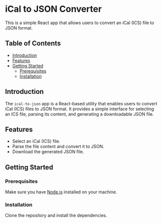 # iCal to JSON Converter

This is a simple React app that allows users to convert an iCal (ICS) file to JSON format.

## Table of Contents
- [Introduction](#introduction)
- [Features](#features)
- [Getting Started](#getting-started)
  - [Prerequisites](#prerequisites)
  - [Installation](#installation)

## Introduction

The `ical-to-json` app is a React-based utility that enables users to convert iCal (ICS) files to JSON format. It provides a simple interface for selecting an ICS file, parsing its content, and generating a downloadable JSON file.

## Features

- Select an iCal (ICS) file.
- Parse the file content and convert it to JSON.
- Download the generated JSON file.

## Getting Started

### Prerequisites

Make sure you have [Node.js](https://nodejs.org/) installed on your machine.

### Installation

Clone the repository and install the dependencies.


